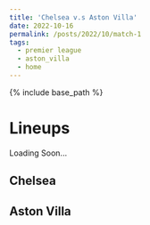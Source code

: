 ```yaml
---
title: 'Chelsea v.s Aston Villa'
date: 2022-10-16
permalink: /posts/2022/10/match-1
tags:
  - premier league
  - aston_villa
  - home
---
```


{% include base_path %}
<!-- 
# Final Score
### Chelsea (Sterling) 2 - 1 Leicester City (Barnes) -->

# Lineups 
Loading Soon...
## Chelsea
<!-- <img src="../images/lineups/chelsea_gm4.png" alt="chelsea_lineup_gm4" width=400/> -->

<!-- >                            Mendy    
>   
>               Fofana       Silva     Kouilabaly  
> 
>     James     Loftus-Cheek    Gallagher    Kovacic   Cucurella 
>
>                     Sterling            Pulisic
>
>  -->


## Aston Villa
<!-- <img src="../images/lineups/leicester_gm4.png" alt="leicester_lineup_gm4" width=400/> -->
<!-- 
>                        Fabianski   
>   
>           Coufal   Kehrer   Zouma    Emerson
> 
>                 Rice            Soucek
>
>             Bowen        Paqueta       Fornals
>
>                           Antonio
>  -->



